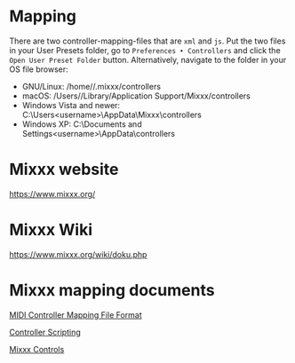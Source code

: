 # Mapping
There are two controller-mapping-files that are `xml` and `js`. Put the two files in your User Presets folder, go to `Preferences ‣ Controllers` and click the `Open User Preset Folder` button. Alternatively, navigate to the folder in your OS file browser:
* GNU/Linux: /home/<username>/.mixxx/controllers
* macOS: /Users/<username>/Library/Application Support/Mixxx/controllers
* Windows Vista and newer: C:\Users\<username>\AppData\Mixxx\controllers
* Windows XP: C:\Documents and Settings\<username>\AppData\controllers
  
# Mixxx website
https://www.mixxx.org/

# Mixxx Wiki
https://www.mixxx.org/wiki/doku.php

# Mixxx mapping documents
[MIDI Controller Mapping File Format](https://www.mixxx.org/wiki/doku.php/midi_controller_mapping_file_format)

[Controller Scripting](https://www.mixxx.org/wiki/doku.php/midi_scripting)

[Mixxx Controls](https://www.mixxx.org/wiki/doku.php/mixxxcontrols)
